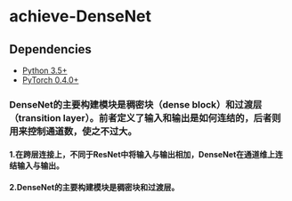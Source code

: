 # achieve-DenseNet

## Dependencies
* [Python 3.5+](https://www.continuum.io/downloads)
* [PyTorch 0.4.0+](http://pytorch.org/)

### DenseNet的主要构建模块是稠密块（dense block）和过渡层（transition layer）。前者定义了输入和输出是如何连结的，后者则用来控制通道数，使之不过大。

#### 1.在跨层连接上，不同于ResNet中将输入与输出相加，DenseNet在通道维上连结输入与输出。
#### 2.DenseNet的主要构建模块是稠密块和过渡层。
